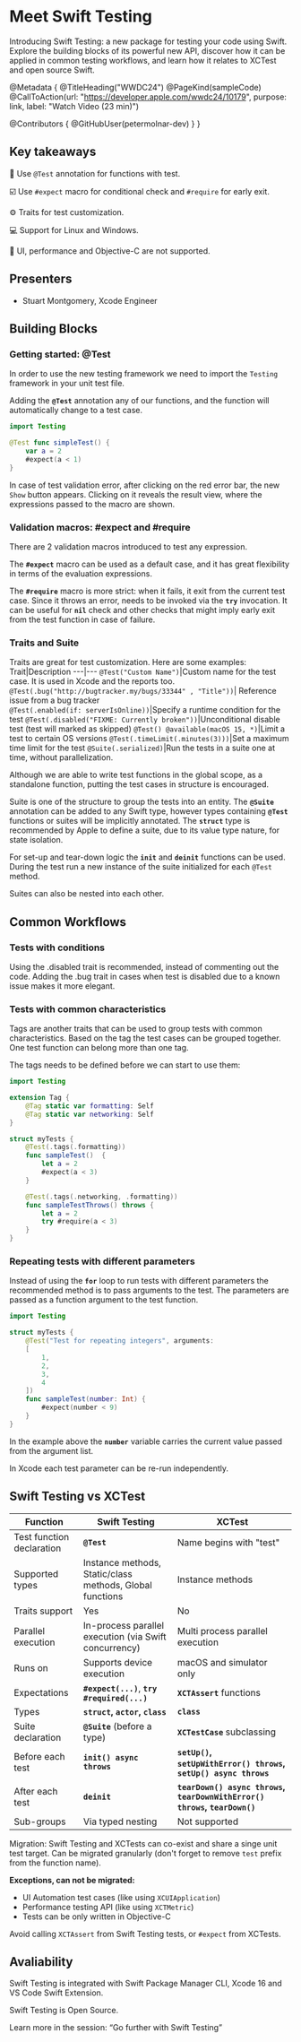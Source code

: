 # Meet Swift Testing

Introducing Swift Testing: a new package for testing your code using Swift. Explore the building blocks of its powerful new API, discover how it can be applied in common testing workflows, and learn how it relates to XCTest and open source Swift.

@Metadata {
   @TitleHeading("WWDC24")
   @PageKind(sampleCode)
   @CallToAction(url: "https://developer.apple.com/wwdc24/10179", purpose: link, label: "Watch Video (23 min)")

   @Contributors {
      @GitHubUser(petermolnar-dev)
   }
}

## Key takeaways
🧪 Use `@Test` annotation for functions with test.

☑️ Use `#expect` macro for conditional check and `#require` for early exit.

⚙️ Traits for test customization.

💻 Support for Linux and Windows.

🫥 UI, performance and Objective-C are not supported.

## Presenters
* Stuart Montgomery, Xcode Engineer

## Building Blocks
### Getting started: @Test
In order to use the new testing framework we need to import the `Testing` framework in your unit test file.

Adding the **`@Test`** annotation any of our functions, and the function will automatically change to a test case.
```swift
import Testing

@Test func simpleTest() {
    var a = 2
    #expect(a < 1)
}
```
In case of test validation error, after clicking on the red error bar, the new `Show` button appears. Clicking on it reveals the result view, where the expressions passed to the macro are shown.

### Validation macros: #expect and #require
There are 2 validation macros introduced to test any expression.

The **`#expect`** macro can be used as a default case, and it has great flexibility in terms of the evaluation expressions.

The **`#require`** macro is more strict: when it fails, it exit from the current test case. Since it throws an error, needs to be invoked via the **`try`** invocation. It can be useful for **`nil`** check and other checks that might imply early exit from the test function in case of failure.

### Traits and Suite
Traits are great for test customization. Here are some examples:
Trait|Description
---|---
`@Test("Custom Name")`|Custom name for the test case. It is used in Xcode and the reports too.
`@Test(.bug("http://bugtracker.my/bugs/33344" , "Title"))`| Reference issue from a bug tracker  
`@Test(.enabled(if: serverIsOnline))`|Specify a runtime condition for the test
`@Test(.disabled("FIXME: Currently broken"))`|Unconditional disable test (test will marked as skipped)
`@Test() @available(macOS 15, *)`|Limit a test to certain OS versions
`@Test(.timeLimit(.minutes(3)))`|Set a maximum time limit for the test
`@Suite(.serialized)`|Run the tests in a suite one at time, without parallelization.

Although we are able to write test functions in the global scope, as a standalone function, putting the test cases in structure is encouraged.

Suite is one of the structure to group the tests into an entity. The **`@Suite`** annotation can be added to any Swift type, however types containing **`@Test`** functions or suites will be implicitly annotated. The **`struct`** type is recommended by Apple to define a suite, due to its value type nature, for state isolation.

For set-up and tear-down logic the **`init`** and **`deinit`** functions can be used. During the test run a new instance of the suite initialized for each `@Test` method.

Suites can also be nested into each other.

## Common Workflows

### Tests with conditions
Using the .disabled trait is recommended, instead of commenting out the code. Adding the .bug trait in cases when test is disabled due to a known issue makes it more elegant.

### Tests with common characteristics
Tags are another traits that can be used to group tests with common characteristics. Based on the tag the test cases can be grouped together. One test function can belong more than one tag.

The tags needs to be defined before we can start to use them:
```swift
import Testing

extension Tag {
    @Tag static var formatting: Self
    @Tag static var networking: Self
}

struct myTests {
    @Test(.tags(.formatting))
    func sampleTest()  {
        let a = 2
        #expect(a < 3)
    }

    @Test(.tags(.networking, .formatting))
    func sampleTestThrows() throws {
        let a = 2
        try #require(a < 3)
    }
}
```
### Repeating tests with different parameters
Instead of using the **`for`** loop to run tests with different parameters the recommended method is to pass arguments to the test. The parameters are passed as a function argument to the test function.
```swift
import Testing

struct myTests {
    @Test("Test for repeating integers", arguments:
    [
        1,
        2,
        3,
        4
    ])
    func sampleTest(number: Int) {
        #expect(number < 9)
    }
}
```
In the example above the **`number`** variable carries the current value passed from the argument list.

In Xcode each test parameter can be re-run independently.

## Swift Testing vs XCTest

Function|Swift Testing|XCTest
---|---|---
Test function declaration|**`@Test`**| Name begins with "test"
Supported types|Instance methods, Static/class methods, Global functions| Instance methods
Traits support|Yes|No
Parallel execution|In-process parallel execution (via Swift concurrency)|Multi process parallel execution
Runs on| Supports device execution|macOS and simulator only
Expectations | **`#expect(...)`**, **`try #required(...)`** | **`XCTAssert`** functions
Types| **`struct`, `actor`, `class`**| **`class`**
Suite declaration| **`@Suite`** (before a type)|**`XCTestCase`** subclassing
Before each test|**`init() async throws`**| **`setUp()`, `setUpWithError() throws`, `setUp() async throws`**
After each test|**`deinit`**| **`tearDown() async throws`, `tearDownWithError() throws`, `tearDown()`**
Sub-groups| Via typed nesting| Not supported

Migration: Swift Testing and XCTests can co-exist and share a singe unit test target. Can be migrated granularly (don't forget to remove `test` prefix from the function name).

**Exceptions, can not be migrated:**
- UI Automation test cases (like using `XCUIApplication`)
- Performance testing API (like using `XCTMetric`)
- Tests can be only written in Objective-C

Avoid calling `XCTAssert` from Swift Testing tests, or `#expect` from XCTests.

## Avaliability
Swift Testing is integrated with Swift Package Manager CLI, Xcode 16 and VS Code Swift Extension.

Swift Testing is Open Source.

Learn more in the session: “Go further with Swift Testing”

